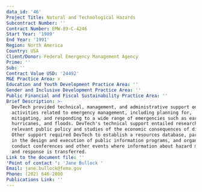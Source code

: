 ```yaml
---
data_id: '46'
Project Title: Natural and Technological Hazards
Subcontract Number: ''
Contract Number: EMW-89-C-4246
Start Year: '1989'
End Year: '1991'
Region: North America
Country: USA
Client/Donor: Federal Emergency Management Agency
Prime: ''
Sub: ''
Contract Value USD: '24492'
M&E Practice Area: x
Education and Youth Development Practice Area: ''
Gender and Inclusive Development Practice Area: ''
Public Financial and Fiscal Sustainability Practice Area: ''
Brief Description: >-
  DevTech provided technical, management, and administrative support on
  activities related to emergency management, including planning for,
  mitigating, and responding to a wide range of emergencies such as earthquakes,
  hurricanes, and floods. DevTech's technical support entailed research into
  relevant public policy and studies of the economic consequences of disasters.
  Other support required DevTech to establish a resources database, participate
  in the design and execution of public information programs, and organize and
  conduct conferences and other events where information about hazard mitigation
  and response is transferred.
Link to the document file: ''
'Point of contact ': 'Jane Bullock '
Email: jane.bullock@fema.gov
Phone: (202) 646-2800
Publications Link: ''
---
```

